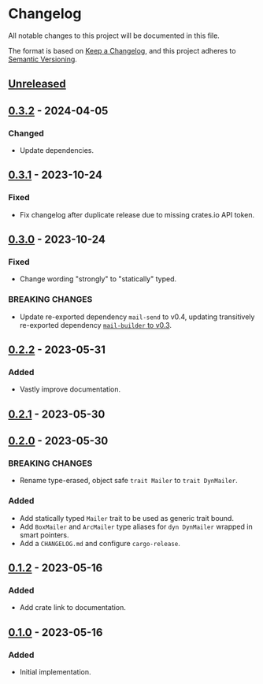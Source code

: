 # Changelog

All notable changes to this project will be documented in this file.

The format is based on [Keep a Changelog](https://keepachangelog.com/en/1.0.0/),
and this project adheres to [Semantic Versioning](https://semver.org/spec/v2.0.0.html).

<!-- next-header -->

## [Unreleased] <!-- release-date -->

## [0.3.2] - 2024-04-05

### Changed

- Update dependencies.

## [0.3.1] - 2023-10-24

### Fixed

- Fix changelog after duplicate release due to missing crates.io API token.

## [0.3.0] - 2023-10-24

### Fixed

- Change wording "strongly" to "statically" typed.

### BREAKING CHANGES

- Update re-exported dependency `mail-send` to v0.4,
  updating transitively re-exported dependency
  [`mail-builder` to v0.3](https://github.com/stalwartlabs/mail-builder/compare/0.2.5...v0.3.1).

## [0.2.2] - 2023-05-31

### Added

- Vastly improve documentation.

## [0.2.1] - 2023-05-30

## [0.2.0] - 2023-05-30

### BREAKING CHANGES

- Rename type-erased, object safe `trait Mailer` to `trait DynMailer`.

### Added

- Add statically typed `Mailer` trait to be used as generic trait bound.
- Add `BoxMailer` and `ArcMailer` type aliases for `dyn DynMailer` wrapped in smart pointers.
- Add a `CHANGELOG.md` and configure `cargo-release`.

## [0.1.2] - 2023-05-16

### Added

- Add crate link to documentation.

## [0.1.0] - 2023-05-16

### Added

- Initial implementation.

<!-- next-url -->
[Unreleased]: https://github.com/LeoniePhiline/async-mailer/compare/async-mailer-core-v0.3.2...HEAD
[0.3.2]: https://github.com/LeoniePhiline/async-mailer/compare/async-mailer-core-v0.3.1...async-mailer-core-v0.3.2
[0.3.1]: https://github.com/LeoniePhiline/async-mailer/compare/async-mailer-core-v0.3.0...async-mailer-core-v0.3.1
[0.3.0]: https://github.com/LeoniePhiline/async-mailer/compare/async-mailer-core-v0.2.2...async-mailer-core-v0.3.0
[0.2.2]: https://github.com/LeoniePhiline/async-mailer/compare/async-mailer-core-v0.2.1...async-mailer-core-v0.2.2
[0.2.1]: https://github.com/LeoniePhiline/async-mailer/compare/async-mailer-core-v0.2.0...async-mailer-core-v0.2.1
[0.2.0]: https://github.com/LeoniePhiline/async-mailer/compare/async-mailer-core-v0.1.2...async-mailer-core-v0.2.0
[0.1.2]: https://github.com/LeoniePhiline/async-mailer/compare/async-mailer-core-v0.1.0...async-mailer-core-v0.1.2
[0.1.0]: https://github.com/LeoniePhiline/async-mailer/releases/tag/async-mailer-core-v0.1.0
